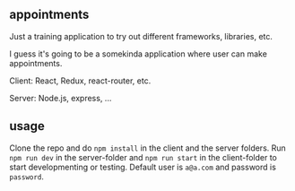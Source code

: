 ## appointments
Just a training application to try out different frameworks, libraries, etc.

I guess it's going to be a somekinda application where user can make appointments.

Client: React, Redux, react-router, etc.

Server: Node.js, express, ...

## usage
Clone the repo and do `npm install` in the client and the server folders. Run `npm run dev` in the server-folder and `npm run start` in the client-folder to start developmenting or testing.
Default user is `a@a.com` and password is `password`.
